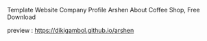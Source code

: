 Template Website Company Profile Arshen About Coffee Shop, Free Download

preview : https://dikigambol.github.io/arshen
